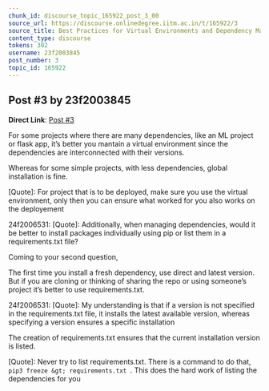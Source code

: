 ```yaml
---
chunk_id: discourse_topic_165922_post_3_00
source_url: https://discourse.onlinedegree.iitm.ac.in/t/165922/3
source_title: Best Practices for Virtual Environments and Dependency Management in Python
content_type: discourse
tokens: 302
username: 23f2003845
post_number: 3
topic_id: 165922
---
```


## Post #3 by 23f2003845

**Direct Link**: [Post #3](https://discourse.onlinedegree.iitm.ac.in/t/165922/3)

For some projects where there are many dependencies, like an ML project or flask app, it’s better you mantain a virtual environment since the dependencies are interconnected with their versions.

Whereas for some simple projects, with less dependencies, global installation is fine.

[Quote]: 
For project that is to be deployed, make sure you use the virtual environment, only then you can ensure what worked for you also works on the deployement

24f2006531:
[Quote]: 
Additionally, when managing dependencies, would it be better to install packages individually using pip or list them in a requirements.txt file?

Coming to your second question,

The first time you install a fresh dependency, use direct and latest version. But if you are cloning or thinking of sharing the repo or using someone’s project it’s better to use requirements.txt.

24f2006531:
[Quote]: 
My understanding is that if a version is not specified in the requirements.txt file, it installs the latest available version, whereas specifying a version ensures a specific installation

The creation of requirements.txt ensures that the current installation version is listed.

[Quote]: 
Never try to list requirements.txt. There is a command to do that, `pip3 freeze &gt; requirements.txt `. This does the hard work of listing the dependencies for you
